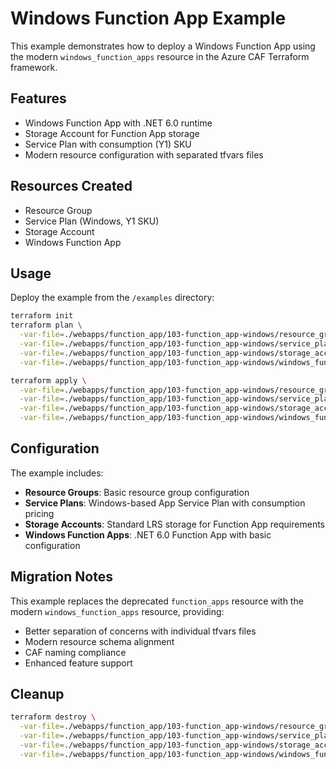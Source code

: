 # Windows Function App Example

This example demonstrates how to deploy a Windows Function App using the modern `windows_function_apps` resource in the Azure CAF Terraform framework.

## Features

- Windows Function App with .NET 6.0 runtime
- Storage Account for Function App storage
- Service Plan with consumption (Y1) SKU
- Modern resource configuration with separated tfvars files

## Resources Created

- Resource Group
- Service Plan (Windows, Y1 SKU)
- Storage Account
- Windows Function App

## Usage

Deploy the example from the `/examples` directory:

```bash
terraform init
terraform plan \
  -var-file=./webapps/function_app/103-function_app-windows/resource_groups.tfvars \
  -var-file=./webapps/function_app/103-function_app-windows/service_plans.tfvars \
  -var-file=./webapps/function_app/103-function_app-windows/storage_accounts.tfvars \
  -var-file=./webapps/function_app/103-function_app-windows/windows_function_apps.tfvars

terraform apply \
  -var-file=./webapps/function_app/103-function_app-windows/resource_groups.tfvars \
  -var-file=./webapps/function_app/103-function_app-windows/service_plans.tfvars \
  -var-file=./webapps/function_app/103-function_app-windows/storage_accounts.tfvars \
  -var-file=./webapps/function_app/103-function_app-windows/windows_function_apps.tfvars
```

## Configuration

The example includes:

- **Resource Groups**: Basic resource group configuration
- **Service Plans**: Windows-based App Service Plan with consumption pricing
- **Storage Accounts**: Standard LRS storage for Function App requirements
- **Windows Function Apps**: .NET 6.0 Function App with basic configuration

## Migration Notes

This example replaces the deprecated `function_apps` resource with the modern `windows_function_apps` resource, providing:

- Better separation of concerns with individual tfvars files
- Modern resource schema alignment
- CAF naming compliance
- Enhanced feature support

## Cleanup

```bash
terraform destroy \
  -var-file=./webapps/function_app/103-function_app-windows/resource_groups.tfvars \
  -var-file=./webapps/function_app/103-function_app-windows/service_plans.tfvars \
  -var-file=./webapps/function_app/103-function_app-windows/storage_accounts.tfvars \
  -var-file=./webapps/function_app/103-function_app-windows/windows_function_apps.tfvars
```
